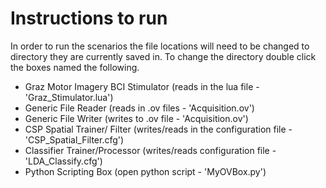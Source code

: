 # Instructions to run
In order to run the scenarios the file locations will need to be changed to directory they are currently saved in.
To change the directory double click the boxes named the following.

* Graz Motor Imagery BCI Stimulator (reads in the lua file - 'Graz_Stimulator.lua')
* Generic File Reader (reads in .ov files - 'Acquisition.ov')
* Generic File Writer (writes to .ov file - 'Acquisition.ov') 
* CSP Spatial Trainer/ Filter (writes/reads in the configuration file - 'CSP_Spatial_Filter.cfg')
* Classifier Trainer/Processor (writes/reads configuration file - 'LDA_Classify.cfg')
* Python Scripting Box (open python script - 'MyOVBox.py')
